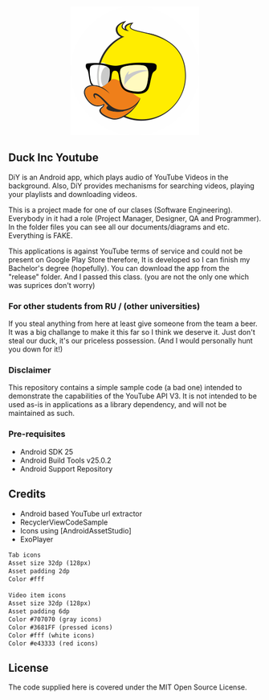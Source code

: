 <p align="center">
  <img src="https://github.com/MrGKanev/Duck-inc-Youtube/blob/master/files/images/ic_launcher.png" alt='Duck-Inc-Logo'>
</p>


## Duck Inc Youtube

DiY is an Android app, which plays audio of YouTube Videos in the background. Also, DiY provides mechanisms for searching videos, playing your playlists and downloading videos.

This is a project made for one of our clases (Software Engineering). Everybody in it had a role (Project Manager, Designer, QA and Programmer). In the folder files you can see all our documents/diagrams and etc. Everything is FAKE.

This applications is against YouTube terms of service and could not be present on Google Play Store therefore, It is developed so I can finish my Bachelor's degree (hopefully). You can download the app from the "release" folder. And I passed this class. (you are not the only one which was suprices don't worry)

### For other students from RU / (other universities)

If you steal anything from here at least give someone from the team a beer. It was a big challange to make it this far so I think we deserve it. Just don't steal our duck, it's our priceless possession. (And I would personally hunt you down for it!)


### Disclaimer

This repository contains a simple sample code (a bad one) intended to demonstrate the capabilities of the YouTube API V3. It is not intended to be used as-is in applications as a library dependency, and will not be maintained as such. 


### Pre-requisites
    
- Android SDK 25
- Android Build Tools v25.0.2
- Android Support Repository

## Credits
* Android based YouTube url extractor
* RecyclerViewCodeSample
* Icons using [AndroidAssetStudio]
* ExoPlayer

```
Tab icons
Asset size 32dp (128px)
Asset padding 2dp
Color #fff

Video item icons
Asset size 32dp (128px)
Asset padding 6dp
Color #707070 (gray icons)
Color #3681FF (pressed icons)
Color #fff (white icons)
Color #e43333 (red icons)

```
## License

The code supplied here is covered under the MIT Open Source License.


